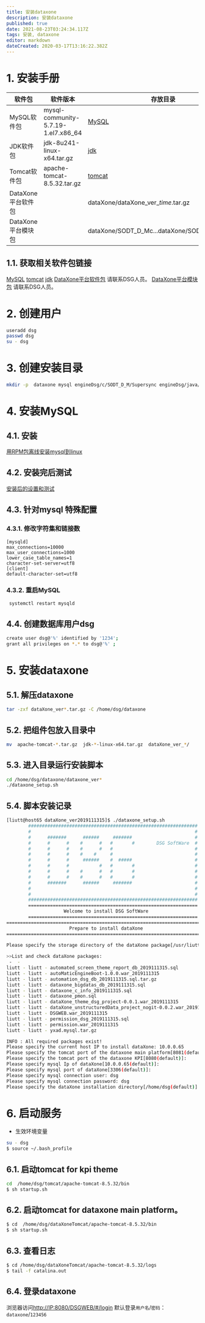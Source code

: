 ```yaml
---
title: 安装dataxone
description: 安装dataxone
published: true
date: 2021-08-23T03:24:34.117Z
tags: 安装, dataxone
editor: markdown
dateCreated: 2020-03-17T13:16:22.382Z
---
```


# 1. 安装手册

           

|    **软件包**     |            **软件版本**             |                                **存放目录**                                |
| ----------------- | ----------------------------------- | -------------------------------------------------------------------------- |
| MySQL软件包        | mysql-community-5.7.19-1.el7.x86_64 | [MySQL](https://dev.mysql.com/downloads/mysql/)                            |
| JDK软件包          | jdk-8u241-linux-x64.tar.gz          | [jdk](https://www.oracle.com/java/technologies/javase-jdk8-downloads.html) |
| Tomcat软件包       | apache-tomcat-8.5.32.tar.gz         | [tomcat](https://tomcat.apache.org/download-10.cgi)                        |
| DataXone平台软件包 |                                     | dataXone/dataXone_ver_*time*.tar.gz                                        |
| DataXone平台模块包 |                                     | dataXone/SODT_D_Mc...dataXone/SODT_D_M/java...                             |

## 1.1. 获取相关软件包链接

[MySQL](https://dev.mysql.com/downloads/mysql/)
[tomcat](https://tomcat.apache.org/download-10.cgi)
[jdk](https://www.oracle.com/java/technologies/javase-jdk8-downloads.html) 
[DataXone平台软件包](192.168.1.186) 请联系DSG人员。
[DataXone平台模块包](192.168.1.186) 请联系DSG人员。

# 2. 创建用户
```bash
useradd dsg
passwd dsg
su - dsg
```

# 3. 创建安装目录
```bash
mkdir -p  dataxone mysql engineDsg/c/SODT_D_M/Supersync engineDsg/java/kafka
```

# 4. 安装MySQL

## 4.1. 安装


[用RPM包离线安装mysql到linux](http://aming.ddns.net:8900/zh/mysql/安装和升级/使用RPM包离线安装mysql到linux)

## 4.2. 安装完后测试


[安装后的设置和测试](http://aming.ddns.net:8900/zh/mysql/安装和升级/安装后的设置和测试)
## 4.3. 针对mysql 特殊配置

### 4.3.1. 修改字符集和链接数
```
[mysqld]
max_connections=10000
max_user_connections=1000
lower_case_table_names=1
character-set-server=utf8
[client]
default-character-set=utf8
```
### 4.3.2. 重启MySQL
```bash
 systemctl restart mysqld
```
## 4.4. 创建数据库用户dsg
```bash
create user dsg@'%' identified by '1234';
grant all privileges on *.* to dsg@'%' ;
```

# 5. 安装dataxone
## 5.1. 解压dataxone
```bash
tar -zxf dataXone_ver*.tar.gz -C /home/dsg/dataxone
```
## 5.2. 把组件包放入目录中
```bash
mv  apache-tomcat-*.tar.gz  jdk-*-linux-x64.tar.gz  dataXone_ver_*/
```

## 5.3. 进入目录运行安装脚本
```bash
cd /home/dsg/dataxone/dataxone_ver*
./dataxone_setup.sh
```
## 5.4. 脚本安装记录

```bash
[liutt@host65 dataXone_ver2019111315]$ ./dataxone_setup.sh 
        ##############################################################
        #                                                            #
        #      #######      ######     #######                       #
        #      #      #    #      #   #       #        DSG SoftWare  #
        #      #      #    #      #   #                              #
        #      #      #    #    #     #                              #
        #      #      #     ######    #  #####                       #
        #      #      #           #   #       #                      #
        #      #      #    #      #   #       #                      #
        #      #      #    #      #   #       #                      #
        #      #######      ######     #######                       #
        #                                                            #
        #                                                            #
        ##############################################################
        ==============================================================
                     Welcome to install DSG SoftWare                  
        ==============================================================
==============================================================================
                       Prepare to install dataXone                            
==============================================================================
 
Please specify the storage directory of the dataXone package[/usr/liutt/liutt/dataXone_ver2019111315(default)]:

>>List and check dataXone packages:
 -  - 
liutt - liutt - automated_screen_theme_report_db_2019111315.sql
liutt - liutt - autoMaticEngineBoot-1.0.0.war_2019111315
liutt - liutt - automation_dsg_db_2019111315.sql.tar.gz
liutt - liutt - dataxone_bigdatas_db_2019111315.sql
liutt - liutt - dataxone_c_info_2019111315.sql
liutt - liutt - dataxone_pmon.sql
liutt - liutt - dataXone_theme_dsg_project-0.0.1.war_2019111315
liutt - liutt - dataXone_unstructuredData_project_nogit-0.0.2.war_2019111315
liutt - liutt - DSGWEB.war_2019111315
liutt - liutt - permission_dsg_2019111315.sql
liutt - liutt - permission.war_2019111315
liutt - liutt - yxad.mysql.tar.gz

INFO : All required packages exist!
Please specify the current host IP to install dataXone: 10.0.0.65
Please specify the tomcat port of the dataxone main platform[8081(default)]:
Please specify the tomcat port of the dataxone KPI[8080(default)]:
Please specify mysql Ip of dataXone[10.0.0.65(default)]:
Please specify mysql port of dataXone[3306(default)]:
Please specify mysql connection user: dsg
Please specify mysql connection password: dsg
Please specify the dataXone installation directory[/home/dsg(default)]: /usr/liutt/ins


```
# 6. 启动服务
- 生效环境变量
```bash
su - dsg
$ source ~/.bash_profile
```
## 6.1. 启动tomcat for kpi theme
```bash
cd  /home/dsg/tomcat/apache-tomcat-8.5.32/bin
$ sh startup.sh
```
## 6.2. 启动tomcat for dataxone main platform。

```bash
$ cd  /home/dsg/dataXoneTomcat/apache-tomcat-8.5.32/bin
$ sh startup.sh
```

## 6.3. 查看日志
```bash
$ cd /home/dsg/dataXoneTomcat/apache-tomcat-8.5.32/logs
$ tail -f catalina.out
```
## 6.4. 登录dataxone
浏览器访问[http://IP:8080/DSGWEB/#/login](http://IP:8080/DSGWEB/#/login)
默认登录`用户名`/`密码`：`dataxone`/`123456`

